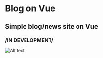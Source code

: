 # Blog on Vue 
## Simple blog/news site on Vue 
### /IN DEVELOPMENT/
![Alt text](https://i.imgur.com/VwwUu8l.png)


